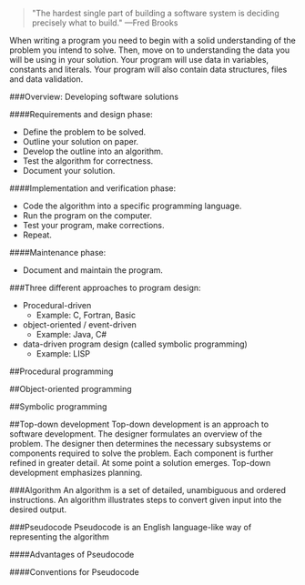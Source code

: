 

<blockquote>"The hardest single part of building a software system is deciding precisely what to build." —Fred Brooks
</blockquote>

When writing a program you need to begin with a solid understanding of the problem you intend to solve. Then, move on to understanding the data you will be using in your solution. Your program will use data in variables, constants and literals. Your program will also contain data structures, files and data validation.

###Overview: Developing software solutions

####Requirements and design phase:
* Define the problem to be solved.
* Outline your solution on paper.
* Develop the outline into an algorithm.
* Test the algorithm for correctness.
* Document your solution.

####Implementation and verification phase:
* Code the algorithm into a specific programming language.
* Run the program on the computer.
* Test your program, make corrections. 
* Repeat.

####Maintenance phase:
* Document and maintain the program.

###Three different approaches to program design: 
* Procedural-driven
    * Example: C, Fortran, Basic
* object-oriented / event-driven
    * Example: Java, C#
* data-driven program design (called symbolic programming)
    * Example: LISP


##Procedural programming

##Object-oriented programming

##Symbolic programming

##Top-down development
Top-down development is an approach to software development. The designer formulates an overview of the problem. The designer then determines the necessary subsystems or components required to solve the problem. Each component is further refined in greater detail. At some point a solution emerges. Top-down development emphasizes planning. 


###Algorithm
An algorithm is a set of detailed, unambiguous and ordered instructions. An algorithm illustrates steps to convert given input into the desired output. 

###Pseudocode
Pseudocode is an English language-like way of representing the algorithm

####Advantages of Pseudocode

####Conventions for Pseudocode


